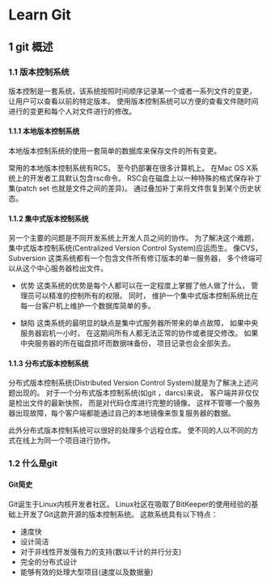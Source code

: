 # Learn Git

## 1 git 概述

### 1.1 版本控制系统

版本控制是一套系统，该系统按照时间顺序记录某一个或者一系列文件的变更， 让用户可以查看以前的特定版本。 使用版本控制系统可以方便的查看文件随时间进行的变更和每个人对文件进行的修改。 

#### 1.1.1 本地版本控制系统

本地版本控制系统的使用一套简单的数据库来保存文件的所有变更。

常用的本地版本控制系统有RCS， 至今扔部署在很多计算机上。 在Mac OS X系统上的开发者工具默认包含rsc命令。 RSC会在磁盘上以一种特殊的格式保存补丁集(patch set 也就是文件之间的差异)。 通过叠加补丁来将文件恢复到某个历史状态。

#### 1.1.2 集中式版本控制系统

另一个主要的问题是不同开发系统上开发人员之间的协作。 为了解决这个难题， 集中式版本控制系统(Centralized Version Control System)应运而生。 像CVS， Subversion 这类系统都有一个包含文件所有修订版本的单一服务器， 多个终端可以从这个中心服务器检出文件。

* 优势
这类系统的优势是每个人都可以在一定程度上掌握了他人做了什么， 管理员可以精准的控制所有的权限。 同时， 维护一个集中式版本控制系统比在每一台客户机上维护一个数据库简单的多。

* 缺陷
这类系统的最明显的缺点是集中式服务器所带来的单点故障， 如果中央服务器宕机一小时， 在这期间所有人都无法正常的协作或者提交修改。 如果中央服务器的所在磁盘损坏而数据味备份， 项目记录也会全部失去。

#### 1.1.3 分布式版本控制系统

分布式版本控制系统(Distributed Version Control System)就是为了解决上述问题出现的。 对于一个分布式版本控制系统(如git ，darcs)来说， 客户端并非仅仅是检出文件的最新快照， 而是对代码仓库进行完整的镜像。 这样不管哪一个服务器出现故障，每个客户端都能通过自己的本地镜像来恢复服务器的数据。 

此外分布式版本控制系统可以很好的处理多个远程仓库。 使不同的人以不同的方式在线上为同一个项目进行协作。

### 1.2 什么是git

#### Git简史

Git诞生于Linux内核开发者社区。 Linux社区在吸取了BitKeeper的使用经验的基础上开发了Git这款开源的版本控制系统。 这款系统具有以下特点：
* 速度快
* 设计简洁
* 对于非线性开发强有力的支持(数以千计的并行分支) 
* 完全的分布式设计
* 能够有效的处理大型项目(速度以及数据量)
